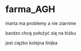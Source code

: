 # farma_AGH
marta ma problemy a nie ziarnine

bardzo chcę położyć się na łóżku

jest ciężko kolejna linijka
